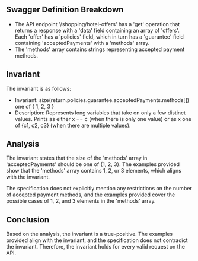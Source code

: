 ## Swagger Definition Breakdown
- The API endpoint '/shopping/hotel-offers' has a 'get' operation that returns a response with a 'data' field containing an array of 'offers'. Each 'offer' has a 'policies' field, which in turn has a 'guarantee' field containing 'acceptedPayments' with a 'methods' array.
- The 'methods' array contains strings representing accepted payment methods.

## Invariant
The invariant is as follows:
- Invariant: size(return.policies.guarantee.acceptedPayments.methods[]) one of { 1, 2, 3 }
- Description: Represents long variables that take on only a few distinct values. Prints as either x == c (when there is only one value) or as x one of {c1, c2, c3} (when there are multiple values).

## Analysis
The invariant states that the size of the 'methods' array in 'acceptedPayments' should be one of {1, 2, 3}. The examples provided show that the 'methods' array contains 1, 2, or 3 elements, which aligns with the invariant.

The specification does not explicitly mention any restrictions on the number of accepted payment methods, and the examples provided cover the possible cases of 1, 2, and 3 elements in the 'methods' array.

## Conclusion
Based on the analysis, the invariant is a true-positive. The examples provided align with the invariant, and the specification does not contradict the invariant. Therefore, the invariant holds for every valid request on the API.
